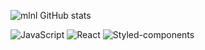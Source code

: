 ![mlnl GitHub stats](https://github-readme-stats.vercel.app/api?username=mlnls&show_icons=true&theme=tokyonight)

![JavaScript](https://img.shields.io/badge/JavaScript-ES6%2B-blue)
![React](https://img.shields.io/badge/React-v18-lightblue)
![Styled-components](https://img.shields.io/badge/Styled--components-v5.3-green)
